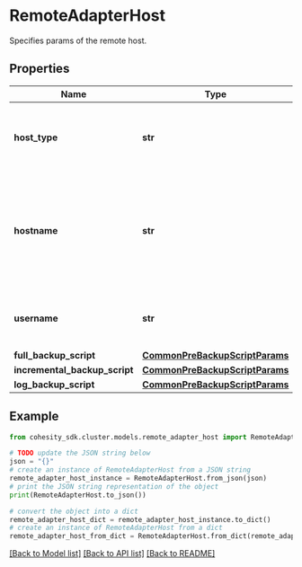 # RemoteAdapterHost

Specifies params of the remote host.

## Properties

Name | Type | Description | Notes
------------ | ------------- | ------------- | -------------
**host_type** | **str** | Specifies the Operating system type of the host. | [optional] 
**hostname** | **str** | Specifies the Hostname or IP address of the host where the pre and post script will be run. | [optional] 
**username** | **str** | Specifies the username for the host. | [optional] 
**full_backup_script** | [**CommonPreBackupScriptParams**](CommonPreBackupScriptParams.md) |  | [optional] 
**incremental_backup_script** | [**CommonPreBackupScriptParams**](CommonPreBackupScriptParams.md) |  | [optional] 
**log_backup_script** | [**CommonPreBackupScriptParams**](CommonPreBackupScriptParams.md) |  | [optional] 

## Example

```python
from cohesity_sdk.cluster.models.remote_adapter_host import RemoteAdapterHost

# TODO update the JSON string below
json = "{}"
# create an instance of RemoteAdapterHost from a JSON string
remote_adapter_host_instance = RemoteAdapterHost.from_json(json)
# print the JSON string representation of the object
print(RemoteAdapterHost.to_json())

# convert the object into a dict
remote_adapter_host_dict = remote_adapter_host_instance.to_dict()
# create an instance of RemoteAdapterHost from a dict
remote_adapter_host_from_dict = RemoteAdapterHost.from_dict(remote_adapter_host_dict)
```
[[Back to Model list]](../README.md#documentation-for-models) [[Back to API list]](../README.md#documentation-for-api-endpoints) [[Back to README]](../README.md)


